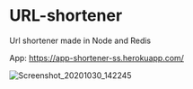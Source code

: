 # URL-shortener
Url shortener made in Node and Redis

App: https://app-shortener-ss.herokuapp.com/

![Screenshot_20201030_142245](https://user-images.githubusercontent.com/50744385/97737196-77707f80-1abb-11eb-9d64-3bcf9a6ccabe.png)
